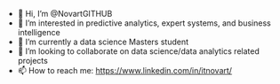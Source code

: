 - 👋 Hi, I’m @NovartGITHUB
- 👀 I’m interested in predictive analytics, expert systems, and business intelligence
- 🌱 I’m currently a data science Masters student
- 💞️ I’m looking to collaborate on data science/data analytics related projects
- 📫 How to reach me: https://www.linkedin.com/in/itnovart/

<!---
NovartGITHUB/NovartGITHUB is a ✨ special ✨ repository because its `README.md` (this file) appears on your GitHub profile.
You can click the Preview link to take a look at your changes.
--->
